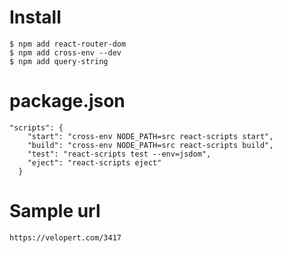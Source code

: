 # Install
    $ npm add react-router-dom
    $ npm add cross-env --dev
    $ npm add query-string

# package.json
    "scripts": {
        "start": "cross-env NODE_PATH=src react-scripts start",
        "build": "cross-env NODE_PATH=src react-scripts build",
        "test": "react-scripts test --env=jsdom",
        "eject": "react-scripts eject"
      }

# Sample url
    https://velopert.com/3417